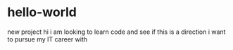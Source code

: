 # hello-world
new project 
hi i am looking to learn code and see if this is a direction i want to pursue my IT career with

